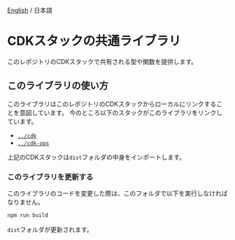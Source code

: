 [English](./README.md) / 日本語

# CDKスタックの共通ライブラリ

このレポジトリのCDKスタックで共有される型や関数を提供します。

## このライブラリの使い方

このライブラリはこのレポジトリのCDKスタックからローカルにリンクすることを意図しています。
今のところ以下のスタックがこのライブラリをリンクしています。
- [`../cdk`](../cdk/README.ja.md)
- [`../cdk-ops`](../cdk-ops/README.ja.md)

上記のCDKスタックは`dist`フォルダの中身をインポートします。

### このライブラリを更新する

このライブラリのコードを変更した際は、このフォルダで以下を実行しなければなりません。

```sh
npm run build
```

`dist`フォルダが更新されます。